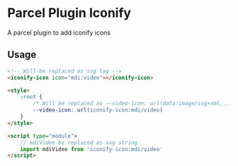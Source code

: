 # Parcel Plugin Iconify

A parcel plugin to add iconify icons

## Usage

```html
<!-- Will be replaced as svg tag -->
<iconify-icon icon="mdi:video"></iconify-icon>

<style>
    :root {
        /* Will be replaced as --video-icon: url(data:image/svg+xml,...) */
        --video-icon: url(iconify-icon:mdi/video)
    }
</style>

<script type="module">
    // mdiVideo be replaced as svg string
    import mdiVideo from 'iconify-icon:mdi/video'
</script>
```
